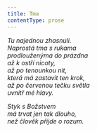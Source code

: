 ```yaml
---
title: Tma
contentType: prose
---
```


_Tu najednou zhasnuli.  
Naprostá tma s rukama  
prodlouženýma do prázdna  
až k ostří nicoty,  
až po tenounkou nit,  
která má zastavit ten krok,  
až po červenou tečku světla  
uvnitř mé hlavy._

_Styk s Božstvem  
má trvat jen tak dlouho,  
než člověk přijde o rozum._
